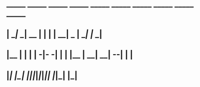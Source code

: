 ##  _____ _____ _____ _____ _____ _____ _____ _____ _____ _____                                                  
## |   __|_   _| __  |     |   | |   __|  _  |   __|     |_   _|
## |__   | | | |    -|-   -| | | |__   |   __|   __|   --| | |  
## |_____| |_| |__|__|_____|_|___|_____|__|  |_____|_____| |_| 
